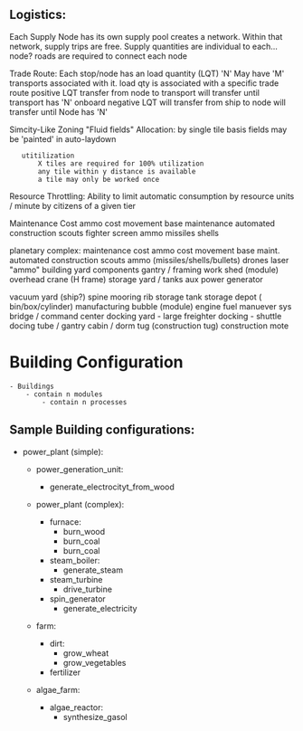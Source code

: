 ## Logistics:

Each Supply Node has its own supply pool creates a network.
        Within that network, supply trips are free.
        Supply quantities are individual to each... node?
    roads are required to connect each node

Trade Route:
    Each stop/node has an load quantity (LQT) 'N'
    May have 'M' transports associated with it.
    load qty is associated with a specific trade route
    positive LQT
        transfer from node to transport
        will transfer until transport has 'N' onboard
    negative LQT
        will transfer from ship to node
        will transfer until Node has 'N'


Simcity-Like Zoning
   "Fluid fields"
       Allocation:
           by single tile basis
           fields may be 'painted' in
           auto-laydown

       utitilization
           X tiles are required for 100% utilization
           any tile within y distance is available
           a tile may only be worked once


Resource Throttling:
    Ability to limit automatic consumption
        by resource units / minute
        by citizens of a given tier
		
Maintenance Cost
	ammo cost
	movement
	base maintenance
automated construction
	scouts
	fighter screen
	ammo
		missiles
		shells
	


planetary complex: 
  maintenance cost
    ammo cost
    movement
    base maint.
  automated construction
    scouts
    ammo (missiles/shells/bullets)
    drones
    laser "ammo"
building yard components
  gantry / framing
  work shed (module)
  overhead crane (H frame)
  storage yard / tanks
  aux power generator

vacuum yard (ship?)
  spine
  mooring rib
  storage tank
  storage depot ( bin/box/cylinder)
  manufacturing bubble (module)
  engine
  fuel
  manuever sys
  bridge / command center
  docking yard  - large freighter
  docking - shuttle
  docing tube / gantry
  cabin / dorm
  tug (construction tug) 
  construction mote


# Building Configuration 
    - Buildings
        - contain n modules
            - contain n processes

## Sample Building configurations:
- power_plant (simple):
    - power_generation_unit:
        - generate_electrocityt_from_wood

    - power_plant (complex):
        - furnace:
            - burn_wood
            - burn_coal
            - burn_coal
        - steam_boiler:
            - generate_steam
        - steam_turbine
            - drive_turbine
        - spin_generator
            - generate_electricity

    - farm:
        - dirt:
            - grow_wheat
            - grow_vegetables
        - fertilizer
            
    - algae_farm:
        - algae_reactor:
             - synthesize_gasol

